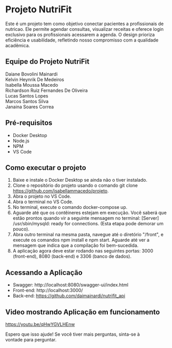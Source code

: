 # Projeto NutriFit

Este é um projeto tem como objetivo conectar pacientes a profissionais de nutricao. Ele permite agendar consultas, visualizar receitas e oferece login exclusivo para os profissionais acessarem a agenda. O design prioriza eficiência e usabilidade, refletindo nosso compromisso com a qualidade acadêmica.

## Equipe do  Projeto NutriFit

Daiane Bovolini Mainardi  
Kelvin Heynrik De Medeiros  
Isabella Moussa Macedo  
Richardson Ruiz Fernandes De Oliveira  
Lucas Santos Lopes  
Marcos Santos Silva  
Janaina Soares Correa  

## Pré-requisitos

- Docker Desktop
- Node.js
- NPM
- VS Code

## Como executar o projeto

1. Baixe e instale o Docker Desktop se ainda não o tiver instalado.
2. Clone o repositório do projeto usando o comando git clone https://github.com/isabellammacedo/projeto.
3. Abra o projeto no VS Code.
4. Abra o terminal no VS Code.
5. No terminal, execute o comando docker-compose up.
6. Aguarde até que os contêineres estejam em execução. Você saberá que estão prontos quando vir a seguinte mensagem no terminal: [Server] /usr/sbin/mysqld: ready for connections. (Esta etapa pode demorar um pouco).
7. Abra outro terminal na mesma pasta, navegue até o diretório "/front", e execute os comandos npm install e npm start. Aguarde até ver a mensagem que indica que a compilação foi bem-sucedida.
8. A aplicação agora deve estar rodando nas seguintes portas: 3000 (front-end), 8080 (back-end) e 3306 (banco de dados).

## Acessando a Aplicação

- Swagger: http://localhost:8080/swagger-ui/index.html
- Front-end: http://localhost:3000/
- Back-end: https://github.com/daimainardi/nutrifit_api  

## Video mostrando Aplicação em funcionamento 
https://youtu.be/qHwYGVLHEnw



Espero que isso ajude! Se você tiver mais perguntas, sinta-se à vontade para perguntar.
